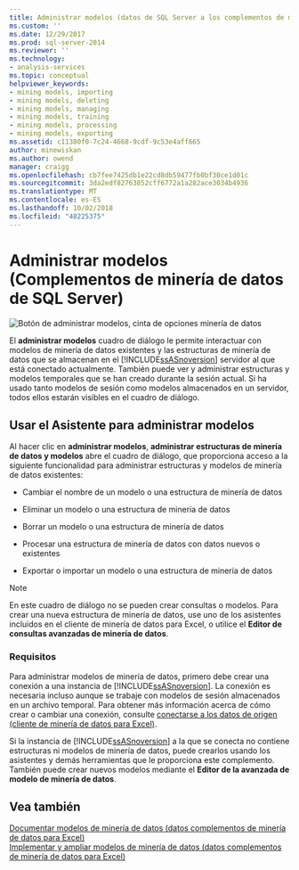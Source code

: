 ```yaml
---
title: Administrar modelos (datos de SQL Server a los complementos de minería de datos) | Microsoft Docs
ms.custom: ''
ms.date: 12/29/2017
ms.prod: sql-server-2014
ms.reviewer: ''
ms.technology:
- analysis-services
ms.topic: conceptual
helpviewer_keywords:
- mining models, importing
- mining models, deleting
- mining models, managing
- mining models, training
- mining models, processing
- mining models, exporting
ms.assetid: c11380f0-7c24-4668-9cdf-9c53e4aff665
author: minewiskan
ms.author: owend
manager: craigg
ms.openlocfilehash: cb7fee7425db1e22cd8db59477fb0bf30ce1d01c
ms.sourcegitcommit: 3da2edf82763852cff6772a1a282ace3034b4936
ms.translationtype: MT
ms.contentlocale: es-ES
ms.lasthandoff: 10/02/2018
ms.locfileid: "48225375"
---
```

# <a name="manage-models-sql-server-data-mining-add-ins"></a>Administrar modelos (Complementos de minería de datos de SQL Server)
  ![Botón de administrar modelos, cinta de opciones minería de datos](media/dmc-manage.gif "botón Administrar modelos, cinta de opciones minería de datos")  
  
 El **administrar modelos** cuadro de diálogo le permite interactuar con modelos de minería de datos existentes y las estructuras de minería de datos que se almacenan en el [!INCLUDE[ssASnoversion](../includes/ssasnoversion-md.md)] servidor al que está conectado actualmente. También puede ver y administrar estructuras y modelos temporales que se han creado durante la sesión actual. Si ha usado tanto modelos de sesión como modelos almacenados en un servidor, todos ellos estarán visibles en el cuadro de diálogo.  
  
## <a name="using-the-manage-models-wizard"></a>Usar el Asistente para administrar modelos  
 Al hacer clic en **administrar modelos**, **administrar estructuras de minería de datos y modelos** abre el cuadro de diálogo, que proporciona acceso a la siguiente funcionalidad para administrar estructuras y modelos de minería de datos existentes:  
  
-   Cambiar el nombre de un modelo o una estructura de minería de datos  
  
-   Eliminar un modelo o una estructura de minería de datos  
  
-   Borrar un modelo o una estructura de minería de datos  
  
-   Procesar una estructura de minería de datos con datos nuevos o existentes  
  
-   Exportar o importar un modelo o una estructura de minería de datos  
  
> [!NOTE]  
>  En este cuadro de diálogo no se pueden crear consultas o modelos. Para crear una nueva estructura de minería de datos, use uno de los asistentes incluidos en el cliente de minería de datos para Excel, o utilice el **Editor de consultas avanzadas de minería de datos**.  
  
### <a name="requirements"></a>Requisitos  
 Para administrar modelos de minería de datos, primero debe crear una conexión a una instancia de [!INCLUDE[ssASnoversion](../includes/ssasnoversion-md.md)]. La conexión es necesaria incluso aunque se trabaje con modelos de sesión almacenados en un archivo temporal. Para obtener más información acerca de cómo crear o cambiar una conexión, consulte [conectarse a los datos de origen &#40;cliente de minería de datos para Excel&#41;](connect-to-source-data-data-mining-client-for-excel.md).  
  
 Si la instancia de [!INCLUDE[ssASnoversion](../includes/ssasnoversion-md.md)] a la que se conecta no contiene estructuras ni modelos de minería de datos, puede crearlos usando los asistentes y demás herramientas que le proporciona este complemento. También puede crear nuevos modelos mediante el **Editor de la avanzada de modelo de minería de datos**.  
  
## <a name="see-also"></a>Vea también  
 [Documentar modelos de minería de datos &#40;datos complementos de minería de datos para Excel&#41;](documenting-mining-models-data-mining-add-ins-for-excel.md)   
 [Implementar y ampliar modelos de minería de datos &#40;datos complementos de minería de datos para Excel&#41;](deploying-and-scaling-mining-models-data-mining-add-ins-for-excel.md)   

  
